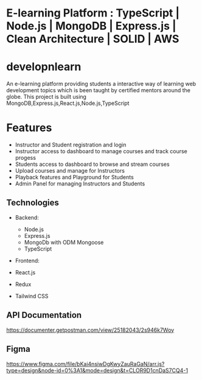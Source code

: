   #  E-learning Platform : TypeScript | Node.js | MongoDB | Express.js | Clean Architecture | SOLID | AWS
# developnlearn
An e-learning platform providing students a interactive way of learning web development topics which is been taught by certified mentors around the globe.
This project is built using MongoDB,Express.js,React.js,Node.js,TypeScript

# Features
- Instructor and Student registration and login
- Instructor access to dashboard to manage courses and track course progess
- Students access to dashboard to browse and stream courses
- Upload courses and manage for Instructors
- Playback features and Playground for Students
- Admin Panel for managing Instructors and Students

## Technologies 

- Backend:
  - Node.js
  - Express.js
  - MongoDb with ODM Mongoose
  - TypeScript

- Frontend:
 - React.js
 - Redux
 - Tailwind CSS

## API Documentation

https://documenter.getpostman.com/view/25182043/2s946k7Woy
## Figma
https://www.figma.com/file/bKai4nsiwDgKwyZauRaGaN/arr.js?type=design&node-id=0%3A1&mode=design&t=CLOR9D1cnDaS7CQ4-1
 
